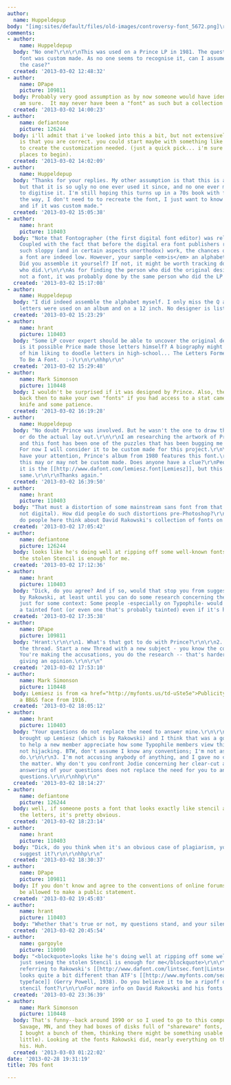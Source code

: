 ```yaml
---
author:
  name: Huppeldepup
body: "[img:sites/default/files/old-images/controversy-font_5672.png]\r\n\r\nAnyone?\r\n\r\nHuppeldepup"
comments:
- author:
    name: Huppeldepup
  body: "No one?\r\n\r\nThis was used on a Prince LP in 1981. The question is if this
    font was custom made. As no one seems to recognise it, can I assume this is indeed
    the case?"
  created: '2013-03-02 12:48:32'
- author:
    name: DPape
    picture: 109811
  body: Probably very good assumption as by now someone would have identified it I
    am sure.  It may never have been a "font" as such but a collection of drawn letters.
  created: '2013-03-02 14:00:23'
- author:
    name: defiantone
    picture: 126244
  body: i'll admit that i've looked into this a bit, but not extensively. my guess
    is that you are correct. you could start maybe with something like Broadway Compress
    to create the customization needed. (just a quick pick... i'm sure there are other
    places to begin).
  created: '2013-03-02 14:02:09'
- author:
    name: Huppeldepup
  body: "Thanks for your replies. My other assumption is that this is an actual font,
    but that it is so ugly no one ever used it since, and no one ever made an effort
    to digitise it. I'm still hoping this turns up in a 70s book with fonts.\r\n\r\nBy
    the way, I don't need to to recreate the font, I just want to know its designer/name
    and if it was custom made."
  created: '2013-03-02 15:05:38'
- author:
    name: hrant
    picture: 110403
  body: "Note that Fontographer (the first digital font editor) was released in 1986.
    Coupled with the fact that before the digital era font publishers rarely released
    such sloppy (and in certain aspects unorthodox) work, the chances of this being
    a font are indeed low. However, your sample <em>is</em> an alphabetic setting...
    Did you assemble it yourself? If not, it might be worth tracking down the person
    who did.\r\n\r\nAs for finding the person who did the original design: if it's
    not a font, it was probably done by the same person who did the LP cover.\r\n\r\nhhp\r\n"
  created: '2013-03-02 15:17:08'
- author:
    name: Huppeldepup
  body: "I did indeed assemble the alphabet myself. I only miss the Q and Z.\r\nThe
    letters were used on an album and on a 12 inch. No designer is listed unfortunately.\r\n\r\n[img:sites/default/files/old-images/controvery-font_4953.jpg]"
  created: '2013-03-02 15:23:29'
- author:
    name: hrant
    picture: 110403
  body: "Some LP cover expert should be able to uncover the original designer. BTW
    is it possible Price made those letters himself? A biography might reveal a mention
    of him liking to doodle letters in high-school... The Letters Formerly Not Known
    To Be A Font.  :-)\r\n\r\nhhp\r\n"
  created: '2013-03-02 15:29:48'
- author:
    name: Mark Simonson
    picture: 110448
  body: I wouldn't be surprised if it was designed by Prince. Also, there were ways
    back then to make your own "fonts" if you had access to a stat camera, an X-acto
    knife and some patience.
  created: '2013-03-02 16:19:28'
- author:
    name: Huppeldepup
  body: "No doubt Prince was involved. But he wasn't the one to draw the letters,
    or do the actual lay out.\r\n\r\nI am researching the artwork of Prince's albums,
    and this font has been one of the puzzles that has been bugging me for some time.
    For now I will consider it to be custom made for this project.\r\n\r\nWhile I
    have your attention, Prince's album from 1980 features this font.\r\n\r\n[img:sites/default/files/old-images/dm-font_3495.jpg]\r\n\r\nAgain,
    this may or may not be custom made. Does anyone have a clue?\r\nPeople have suggested
    it is the [[http://www.dafont.com/lemiesz.font|Lemiesz]], but this is not the
    same.\r\n\r\nThanks again."
  created: '2013-03-02 16:39:50'
- author:
    name: hrant
    picture: 110403
  body: "That must a distortion of some mainstream sans font from that era (again,
    not digital). How did people do such distortions pre-Photoshop?\r\n\r\nBTW, what
    do people here think about David Rakowski's collection of fonts on DaFont?\r\nhttp://www.dafont.com/david-rakowski.d30\r\n\r\nhhp"
  created: '2013-03-02 17:05:42'
- author:
    name: defiantone
    picture: 126244
  body: looks like he's doing well at ripping off some well-known fonts. just seeing
    the stolen Stencil is enough for me.
  created: '2013-03-02 17:12:36'
- author:
    name: hrant
    picture: 110403
  body: "Dick, do you agree? And if so, would that stop you from suggesting fonts
    by Rakowski, at least until you can do some research concerning the given font?\r\n\r\nHuppeldepup,
    just for some context: Some people -especially on Typophile- would avoid using
    a tainted font (or even one that's probably tainted) even if it's highly tempting!\r\n\r\nhhp\r\n"
  created: '2013-03-02 17:35:38'
- author:
    name: DPape
    picture: 109811
  body: "Hrant:\r\n\r\n1. What's that got to do with Prince?\r\n\r\n2. You hijacked
    the thread. Start a new Thread with a new subject - you know the conventions.\r\n\r\n3.
    You're making the accusations, you do the research -- that's harder than just
    giving an opinion.\r\n\r\n"
  created: '2013-03-02 17:53:10'
- author:
    name: Mark Simonson
    picture: 110448
  body: Lemiesz is from <a href="http://myfonts.us/td-uSte5e">Publicity Gothic</a>,
    a BB&S face from 1916.
  created: '2013-03-02 18:05:12'
- author:
    name: hrant
    picture: 110403
  body: "Your questions do not replace the need to answer mine.\r\n\r\n1 & 2. Huppeldepup
    brought up Lemiesz (which is by Rakowski) and I think that was a good opportunity
    to help a new member appreciate how some Typophile members view this place. That's
    not hijacking. BTW, don't assume I know any conventions; I'm not assuming you
    do.\r\n\r\n3. I'm not accusing anybody of anything, and I gave no opinions on
    the matter. Why don't you confront Jodie concerning her clear-cut accusation?\r\n\r\nMy
    answering of your questions does not replace the need for you to answer my own
    questions.\r\n\r\nhhp\r\n"
  created: '2013-03-02 18:14:27'
- author:
    name: defiantone
    picture: 126244
  body: well, if someone posts a font that looks exactly like stencil and only anagrams
    the letters, it's pretty obvious.
  created: '2013-03-02 18:23:14'
- author:
    name: hrant
    picture: 110403
  body: "Dick, do you think when it's an obvious case of plagiarism, you shouldn't
    suggest it?\r\n\r\nhhp\r\n"
  created: '2013-03-02 18:30:37'
- author:
    name: DPape
    picture: 109811
  body: If you don't know and agree to the conventions of online forums then you shouldn't
    be allowed to make a public statement.
  created: '2013-03-02 19:45:03'
- author:
    name: hrant
    picture: 110403
  body: "Whether that's true or not, my questions stand, and your silence speaks volumes.\r\n\r\nhhp\r\n"
  created: '2013-03-02 20:45:54'
- author:
    name: gargoyle
    picture: 110090
  body: "<blockquote>looks like he's doing well at ripping off some well-known fonts.
    just seeing the stolen Stencil is enough for me</blockquote>\r\n\r\nAssuming you're
    referring to Rakowski's [[http://www.dafont.com/lintsec.font|Lintsec font]], it
    looks quite a bit different than ATF's [[http://www.myfonts.com/search/text%3Astencil+text%3A%28Gerry+Powell%29/fonts/|Stencil
    typeface]] (Gerry Powell, 1938). Do you believe it to be a ripoff of a different
    stencil font?\r\n\r\nFor more info on David Rakowski and his fonts:\r\nhttp://home.earthlink.net/~ziodavino/album1_009.htm\r\nhttp://www.myfonts.com/person/David_Rakowski/\r\nhttp://luc.devroye.org/fonts-28542.html"
  created: '2013-03-02 23:36:39'
- author:
    name: Mark Simonson
    picture: 110448
  body: That's funny--back around 1990 or so I used to go to this computer store in
    Savage, MN, and they had boxes of disks full of "shareware" fonts, sold very cheaply.
    I bought a bunch of them, thinking there might be something usable on them (very
    little). Looking at the fonts Rakowski did, nearly everything on those disks was
    his. Huh.
  created: '2013-03-03 01:22:02'
date: '2013-02-28 19:31:19'
title: 70s font

---
```

